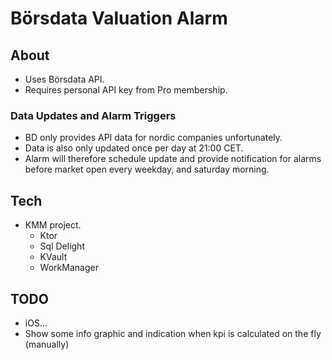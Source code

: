 # Börsdata Valuation Alarm

## About
  * Uses Börsdata API.
  * Requires personal API key from Pro membership.

### Data Updates and Alarm Triggers
  * BD only provides API data for nordic companies unfortunately.
  * Data is also only updated once per day at 21:00 CET.
  * Alarm will therefore schedule update and provide notification for alarms before market open every weekday, and saturday morning.

## Tech
  * KMM project.
    * Ktor
    * Sql Delight
    * KVault
    * WorkManager
    
## TODO 
  * iOS...
  * Show some info graphic and indication when kpi is calculated on the fly (manually)

